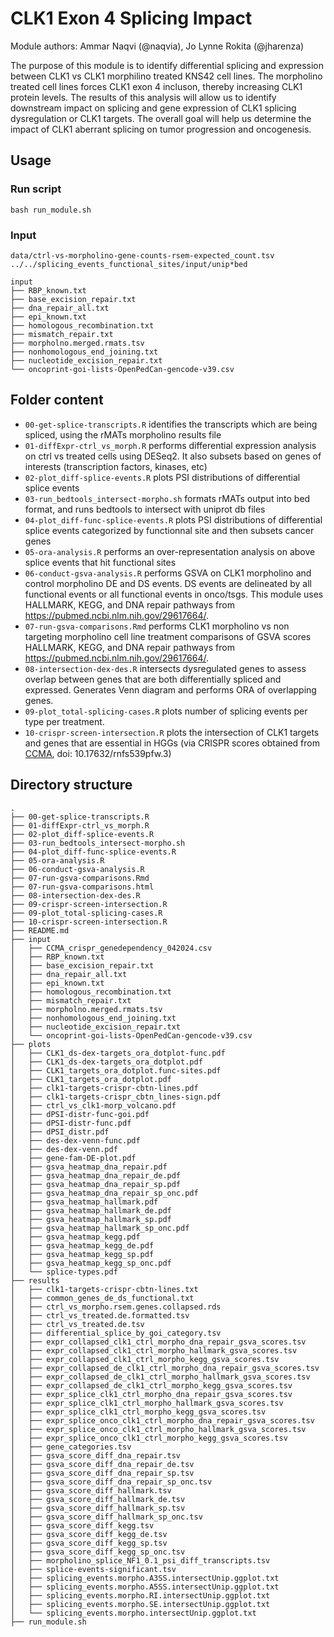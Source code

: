 # CLK1 Exon 4 Splicing Impact

Module authors: Ammar Naqvi (@naqvia), Jo Lynne Rokita (@jharenza)

The purpose of this module is to identify differential splicing and expression between CLK1 vs CLK1 morphilino treated KNS42 cell lines. The morpholino treated cell lines forces CLK1 exon 4 incluson, thereby increasing CLK1 protein levels. The results of this analysis will allow us to identify downstream impact on splicing and gene expression of CLK1 splicing dysregulation or CLK1 targets. The overall goal will help us determine the impact of CLK1 aberrant splicing on tumor progression and oncogenesis.

## Usage
### Run script
```
bash run_module.sh
```

### Input
```
data/ctrl-vs-morpholino-gene-counts-rsem-expected_count.tsv
../../splicing_events_functional_sites/input/unip*bed

input
├── RBP_known.txt
├── base_excision_repair.txt
├── dna_repair_all.txt
├── epi_known.txt
├── homologous_recombination.txt
├── mismatch_repair.txt
├── morpholno.merged.rmats.tsv
├── nonhomologous_end_joining.txt
├── nucleotide_excision_repair.txt
└── oncoprint-goi-lists-OpenPedCan-gencode-v39.csv

```

## Folder content
* `00-get-splice-transcripts.R` identifies the transcripts which are being spliced, using the rMATs morpholino results file
* `01-diffExpr-ctrl_vs_morph.R` performs differential expression analysis on ctrl vs treated cells using DESeq2. It also subsets based on genes of interests (transcription factors, kinases, etc)
* `02-plot_diff-splice-events.R` plots PSI distributions of differential splice events
* `03-run_bedtools_intersect-morpho.sh` formats rMATs output into bed format, and runs bedtools to intersect with uniprot db files
* `04-plot_diff-func-splice-events.R` plots PSI distributions of differential splice events categorized by functionnal site and then subsets cancer genes
* `05-ora-analysis.R` performs an over-representation analysis on above splice events that hit functional sites
* `06-conduct-gsva-analysis.R` performs GSVA on CLK1 morpholino and control morpholino DE and DS events. DS events are delineated by all functional events or all functional events in onco/tsgs. This module uses HALLMARK, KEGG, and DNA repair pathways from https://pubmed.ncbi.nlm.nih.gov/29617664/.
* `07-run-gsva-comparisons.Rmd` performs CLK1 morpholino vs non targeting morpholino cell line treatment comparisons of GSVA scores HALLMARK, KEGG, and DNA repair pathways from https://pubmed.ncbi.nlm.nih.gov/29617664/.
* `08-intersection-dex-des.R` intersects dysregulated genes to assess overlap between genes that are both differentially spliced and expressed. Generates Venn diagram and performs ORA of overlapping genes.
* `09-plot_total-splicing-cases.R` plots number of splicing events per type per treatment.
* `10-crispr-screen-intersection.R` plots the intersection of CLK1 targets and genes that are essential in HGGs (via CRISPR scores obtained from [CCMA](https://data.mendeley.com/datasets/rnfs539pfw/3), doi: 10.17632/rnfs539pfw.3)

## Directory structure
```
.
├── 00-get-splice-transcripts.R
├── 01-diffExpr-ctrl_vs_morph.R
├── 02-plot_diff-splice-events.R
├── 03-run_bedtools_intersect-morpho.sh
├── 04-plot_diff-func-splice-events.R
├── 05-ora-analysis.R
├── 06-conduct-gsva-analysis.R
├── 07-run-gsva-comparisons.Rmd
├── 07-run-gsva-comparisons.html
├── 08-intersection-dex-des.R
├── 09-crispr-screen-intersection.R
├── 09-plot_total-splicing-cases.R
├── 10-crispr-screen-intersection.R
├── README.md
├── input
│   ├── CCMA_crispr_genedependency_042024.csv
│   ├── RBP_known.txt
│   ├── base_excision_repair.txt
│   ├── dna_repair_all.txt
│   ├── epi_known.txt
│   ├── homologous_recombination.txt
│   ├── mismatch_repair.txt
│   ├── morpholno.merged.rmats.tsv
│   ├── nonhomologous_end_joining.txt
│   ├── nucleotide_excision_repair.txt
│   └── oncoprint-goi-lists-OpenPedCan-gencode-v39.csv
├── plots
│   ├── CLK1_ds-dex-targets_ora_dotplot-func.pdf
│   ├── CLK1_ds-dex-targets_ora_dotplot.pdf
│   ├── CLK1_targets_ora_dotplot.func-sites.pdf
│   ├── CLK1_targets_ora_dotplot.pdf
│   ├── clk1-targets-crispr-cbtn-lines.pdf
│   ├── clk1-targets-crispr_cbtn_lines-sign.pdf
│   ├── ctrl_vs_clk1-morp_volcano.pdf
│   ├── dPSI-distr-func-goi.pdf
│   ├── dPSI-distr-func.pdf
│   ├── dPSI_distr.pdf
│   ├── des-dex-venn-func.pdf
│   ├── des-dex-venn.pdf
│   ├── gene-fam-DE-plot.pdf
│   ├── gsva_heatmap_dna_repair.pdf
│   ├── gsva_heatmap_dna_repair_de.pdf
│   ├── gsva_heatmap_dna_repair_sp.pdf
│   ├── gsva_heatmap_dna_repair_sp_onc.pdf
│   ├── gsva_heatmap_hallmark.pdf
│   ├── gsva_heatmap_hallmark_de.pdf
│   ├── gsva_heatmap_hallmark_sp.pdf
│   ├── gsva_heatmap_hallmark_sp_onc.pdf
│   ├── gsva_heatmap_kegg.pdf
│   ├── gsva_heatmap_kegg_de.pdf
│   ├── gsva_heatmap_kegg_sp.pdf
│   ├── gsva_heatmap_kegg_sp_onc.pdf
│   └── splice-types.pdf
├── results
│   ├── clk1-targets-crispr-cbtn-lines.txt
│   ├── common_genes_de_ds_functional.txt
│   ├── ctrl_vs_morpho.rsem.genes.collapsed.rds
│   ├── ctrl_vs_treated.de.formatted.tsv
│   ├── ctrl_vs_treated.de.tsv
│   ├── differential_splice_by_goi_category.tsv
│   ├── expr_collapsed_clk1_ctrl_morpho_dna_repair_gsva_scores.tsv
│   ├── expr_collapsed_clk1_ctrl_morpho_hallmark_gsva_scores.tsv
│   ├── expr_collapsed_clk1_ctrl_morpho_kegg_gsva_scores.tsv
│   ├── expr_collapsed_de_clk1_ctrl_morpho_dna_repair_gsva_scores.tsv
│   ├── expr_collapsed_de_clk1_ctrl_morpho_hallmark_gsva_scores.tsv
│   ├── expr_collapsed_de_clk1_ctrl_morpho_kegg_gsva_scores.tsv
│   ├── expr_splice_clk1_ctrl_morpho_dna_repair_gsva_scores.tsv
│   ├── expr_splice_clk1_ctrl_morpho_hallmark_gsva_scores.tsv
│   ├── expr_splice_clk1_ctrl_morpho_kegg_gsva_scores.tsv
│   ├── expr_splice_onco_clk1_ctrl_morpho_dna_repair_gsva_scores.tsv
│   ├── expr_splice_onco_clk1_ctrl_morpho_hallmark_gsva_scores.tsv
│   ├── expr_splice_onco_clk1_ctrl_morpho_kegg_gsva_scores.tsv
│   ├── gene_categories.tsv
│   ├── gsva_score_diff_dna_repair.tsv
│   ├── gsva_score_diff_dna_repair_de.tsv
│   ├── gsva_score_diff_dna_repair_sp.tsv
│   ├── gsva_score_diff_dna_repair_sp_onc.tsv
│   ├── gsva_score_diff_hallmark.tsv
│   ├── gsva_score_diff_hallmark_de.tsv
│   ├── gsva_score_diff_hallmark_sp.tsv
│   ├── gsva_score_diff_hallmark_sp_onc.tsv
│   ├── gsva_score_diff_kegg.tsv
│   ├── gsva_score_diff_kegg_de.tsv
│   ├── gsva_score_diff_kegg_sp.tsv
│   ├── gsva_score_diff_kegg_sp_onc.tsv
│   ├── morpholino_splice_NF1_0.1_psi_diff_transcripts.tsv
│   ├── splice-events-significant.tsv
│   ├── splicing_events.morpho.A3SS.intersectUnip.ggplot.txt
│   ├── splicing_events.morpho.A5SS.intersectUnip.ggplot.txt
│   ├── splicing_events.morpho.RI.intersectUnip.ggplot.txt
│   ├── splicing_events.morpho.SE.intersectUnip.ggplot.txt
│   └── splicing_events.morpho.intersectUnip.ggplot.txt
├── run_module.sh
```
